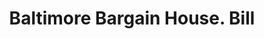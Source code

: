 ---
doi: 10.7916/D8WM2RF0
date_other: '1912'
date_other_textual: '1912'
form: printed ephemera
genre:
- Invoices
name:
- Baltimore Bargain House
object_in_context_url: https://biggert.cul.columbia.edu/items/view/ave_biggert_00541
subject_hierarchical_geographic:
- Baltimore, Maryland, United States
subject_name:
- Baltimore Bargain House
title: Baltimore Bargain House. Bill
sort_title: Baltimore Bargain House. Bill
call_number: ave_biggert_00541
coordinates:
- 39.28333333333333,-76.61666666666666
pid: ave_biggert_00541
identifiers: ave_biggert_00541
thumbnail: https://derivativo-1.library.columbia.edu/iiif/2/ldpd:343805/full/!256,256/0/native.jpg
permalink: /biggert/ave_biggert_00541/
layout: iiif-image-page
---